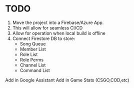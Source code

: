 # TODO

1. Move the project into a Firebase/Azure App.
2. This will allow for seamless CI/CD
3. Allow for operation when local build is offline
4. Connect Firestore DB to store:
    - Song Queue
    - Member List
    - Role List
    - Role Perms
    - Channel List
    - Command List

Add in Google Assistant
Add in Game Stats (CSGO,COD,etc)
